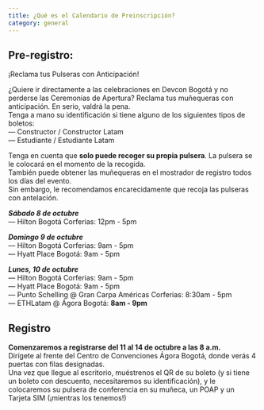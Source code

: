 ```yaml
---
title: ¿Qué es el Calendario de Preinscripción?
category: general
---
```

## **Pre-registro:** <br>
¡Reclama tus Pulseras con Anticipación!

¿Quiere ir directamente a las celebraciones en Devcon Bogotá y no perderse las Ceremonias de Apertura? Reclama tus muñequeras con anticipación. En serio, valdrá la pena. <br>
Tenga a mano su identificación si tiene alguno de los siguientes tipos de boletos: <br>
—﻿ Constructor / Constructor Latam <br>
—﻿ Estudiante / Estudiante Latam <br>

Tenga en cuenta que **solo puede recoger su propia pulsera**. La pulsera se le colocará en el momento de la recogida. <br>
También puede obtener las muñequeras en el mostrador de registro todos los días del evento. <br> Sin embargo, le recomendamos encarecidamente que recoja las pulseras con antelación.


***Sábado 8 de octubre*** <br>
— Hilton Bogotá Corferias: 12pm - 5pm

***Domingo 9 de octubre*** <br>
— Hilton Bogotá Corferias: 9am - 5pm <br>
— Hyatt Place Bogotá: 9am - 5pm

***Lunes, 10 de octubre*** <br>
— Hilton Bogotá Corferias: 9am - 5pm <br>
— Hyatt Place Bogotá: 9am - 5pm <br>
— Punto Schelling @ Gran Carpa Américas Corferias: 8:30am - 5pm <br>
— ETHLatam @ Ágora Bogotá: **8am - 9pm** <br>

## **Registro**

**Comenzaremos a registrarse del 11 al 14 de octubre a las 8 a.m.** <br>
Dirígete al frente del Centro de Convenciones Ágora Bogotá, donde verás 4 puertas con filas designadas. <br>
Una vez que llegue al escritorio, muéstrenos el QR de su boleto (y si tiene un boleto con descuento, necesitaremos su identificación), y le colocaremos su pulsera de conferencia en su muñeca, un POAP y un Tarjeta SIM (¡mientras los tenemos!)